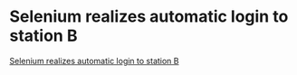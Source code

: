 # Selenium realizes automatic login to station B
[Selenium realizes automatic login to station B](https://aiwithcloud.com/2022/09/19/selenium_realizes_automatic_login_to_station_b/)